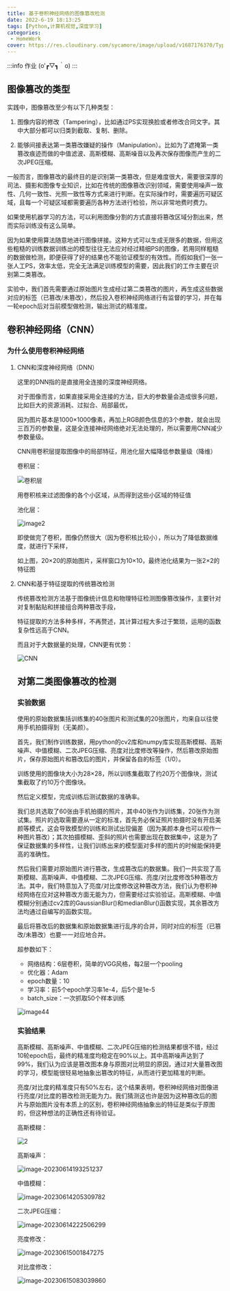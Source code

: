 ```yaml
---
title: 基于卷积神经网络的图像篡改检测
date: 2022-6-19 18:13:25
tags: [Python,计算机视觉,深度学习]
categories: 
 - HomeWork
cover: https://res.cloudinary.com/sycamore/image/upload/v1687176370/Typera/2023/06/a52f34c1f306520174b3bdbc613f9ec5.webp
---
```


:::info
作业 (o′┏▽┓｀o) 
:::

## 图像篡改的类型

实践中，图像篡改至少有以下几种类型：

1.   图像内容的修改（Tampering），比如通过PS实现换脸或者修改合同文字。其中大部分都可以归类到截取、复制、删除。

2.   能够间接表达第一类篡改嫌疑的操作（Manipulation）。比如为了遮掩第一类篡改痕迹而做的中值滤波、高斯模糊、高斯噪音以及再次保存图像而产生的二次JPEG压缩。

一般而言，图像篡改的最终目的是识别第一类篡改，但是难度很大，需要很深厚的司法、摄影和图像专业知识，比如在传统的图像篡改识别领域，需要使用噪声一致性、几何一致性、光照一致性等方式来进行判断。在实际操作时，需要遍历可疑区域，且每一个可疑区域都需要遍历各种方法进行检验，所以非常地费时费力。

如果使用机器学习的方法，可以利用图像分割的方式直接将篡改区域分割出来，然而实际训练没有这么简单。

因为如果使用算法随意地进行图像拼接。这种方式可以生成无限多的数据，但用这些粗糙的训练数据训练出的模型往往无法应对经过精细PS的图像，若用同样粗糙的数据做检测，即便获得了好的结果也不能验证模型的有效性。而假如我们一张一张人工PS，效率太低，完全无法满足训练模型的需要，因此我们的工作主要在识别第二类篡改。

实验中，我们首先需要通过原始图片生成经过第二类篡改的图片，再生成这些数据对应的标签（已篡改/未篡改），然后投入卷积神经网络进行有监督的学习，并在每一轮epoch后对当前模型做检测，输出测试的精准度。

## 卷积神经网络（CNN）

### 为什么使用卷积神经网络

1.   CNN和深度神经网络（DNN）

     这里的DNN指的是直接用全连接的深度神经网络。

     对于图像而言，如果直接采用全连接的方法，巨大的参数量会造成很多问题，比如巨大的资源消耗、过拟合、局部最优，

     因为图片基本是1000×1000像素，再加上RGB颜色信息的3个参数，就会出现三百万的参数量，这是全连接神经网络绝对无法处理的，所以需要用CNN减少参数量级。

     CNN用卷积层提取图像中的局部特征，用池化层大幅降低参数量级（降维）

     卷积层：

     ![卷积层](https://res.cloudinary.com/sycamore/image/upload/v1686727431/Typera/2023/06/4d21c7e3db7073a15d12d724f59dc984.gif)

     用卷积核来过滤图像的各个小区域，从而得到这些小区域的特征值

     池化层：

     ![image2](https://res.cloudinary.com/sycamore/image/upload/v1687175841/Typera/2023/06/7e967b5220d5377df9e2c47844537eab.gif)

     即使做完了卷积，图像仍然很大（因为卷积核比较小），所以为了降低数据维度，就进行下采样，

     如上图，20×20的原始图片，采样窗口为10×10，最终池化结果为一张2×2的特征图

2.   CNN和基于特征提取的传统篡改检测

     传统篡改检测方法基于图像统计信息和物理特征检测图像篡改操作，主要针对对复制黏贴和拼接组合两种篡改手段，

     特征提取的方法多种多样，不再赘述，其计算过程大多过于繁琐，运用的函数复杂性远高于CNN。

     而且对于大数据量的处理，CNN更有优势：

     ![CNN](https://res.cloudinary.com/sycamore/image/upload/v1686731027/Typera/2023/06/fe4c339cd26fdaa558292c2a0bbe298b.png)

     ## 对第二类图像篡改的检测

     ### 实验数据

     使用的原始数据集括训练集的40张图片和测试集的20张图片，均来自以往使用手机拍摄得到（无美颜）。

     首先，我们制作训练数据，用python的cv2库和numpy库实现高斯模糊、高斯噪声、中值模糊、二次JPEG压缩、亮度对比度修改等操作，然后篡改原始图片，保存原始图片和篡改后的图片，并保留各自的标签（1/0）。

     训练使用的图像块大小为28×28，所以训练集截取了约20万个图像块，测试集截取了约10万个图像块。

     然后定义模型，完成训练后测试数据的准确率。

     我们总共选取了60张由手机拍摄的照片，其中40张作为训练集，20张作为测试集。照片的选取需要遵从一定的标准，首先务必保证照片拍摄时没有开启美颜等模式，这会导致模型的训练和测试出现偏差（因为美颜本身也可以视作一种图片篡改）；其次拍摄模糊、歪斜的照片也需要出现在数据集中，这是为了保证数据集的多样性，让我们训练出来的模型面对多样的图片的时候能保持更高的准确性。

     然后我们需要对原始图片进行篡改，生成篡改后的数据集。我们一共实现了高斯模糊、高斯噪声、中值模糊、二次JPEG压缩、亮度/对比度修改5种篡改方法。其中，我们特意加入了亮度/对比度修改这种篡改方法，我们认为卷积神经网络在应对这种篡改方面无能为力，但需要经过实验验证。高斯模糊、中值模糊分别通过cv2库的GaussianBlur()和medianBlur()函数实现，其余篡改方法均通过自编写的函数实现。

     最后将篡改后的数据集和原始数据集进行乱序的合并，同时对应的标签（已篡改/未篡改）也要一一对应地合并。

     超参数如下：

     -   网络结构：6层卷积，简单的VGG风格，每2层一个pooling
     -   优化器：Adam
     -   epoch数量：10
     -   学习率：前5个epoch学习率1e-4，后5个是1e-5
     -   batch_size：一次抓取50个样本训练
     
     ![image44](https://res.cloudinary.com/sycamore/image/upload/v1687175862/Typera/2023/06/7040e9af89e49b6fddf3e0620c2f7916.png)
     
     ### 实验结果

     高斯模糊、高斯噪声、中值模糊、二次JPEG压缩的检测结果都很不错，经过10轮epoch后，最终的精准度均稳定在90%以上。其中高斯噪声达到了99%，我们认为应该是篡改图本身与原图对比明显的原因，通过对大量篡改图的学习，模型能很轻易地抽象出篡改的特征，从而进行更加精准的判断。

     亮度/对比度的精准度只有50%左右，这个结果表明，卷积神经网络对图像进行亮度/对比度的篡改检测无能为力。我们猜测这也许是因为这种篡改后的图片与原始图片没有本质上的区别，卷积神经网络抽象出的特征是类似于原图的，但这种想法的正确性还有待验证。

     高斯模糊：

     ![2](https://res.cloudinary.com/sycamore/image/upload/v1686734917/Typera/2023/06/65359b472aa28e64f839e965bce97108.png)

     高斯噪声：

     ![image-20230614193251237](https://res.cloudinary.com/sycamore/image/upload/v1686742374/Typera/2023/06/e9e97cf8a1bd777db7afc55d9db4b480.png)

     中值模糊：

     ![image-20230614205309782](C:\Users\sycam\AppData\Roaming\Typora\typora-user-images\image-20230614205309782.png)

     二次JPEG压缩：

     ![image-20230614222506299](https://res.cloudinary.com/sycamore/image/upload/v1686752710/Typera/2023/06/72c6c4569175987c83df64a5f748b19d.png)

     亮度修改：
     
     ![image-20230615001847275](https://res.cloudinary.com/sycamore/image/upload/v1686759533/Typera/2023/06/42b9386be2989de4375eb726319b3c13.png)
     
     对比度修改：
     
     ![image-20230615083039860](C:\Users\sycam\AppData\Roaming\Typora\typora-user-images\image-20230615083039860.png)